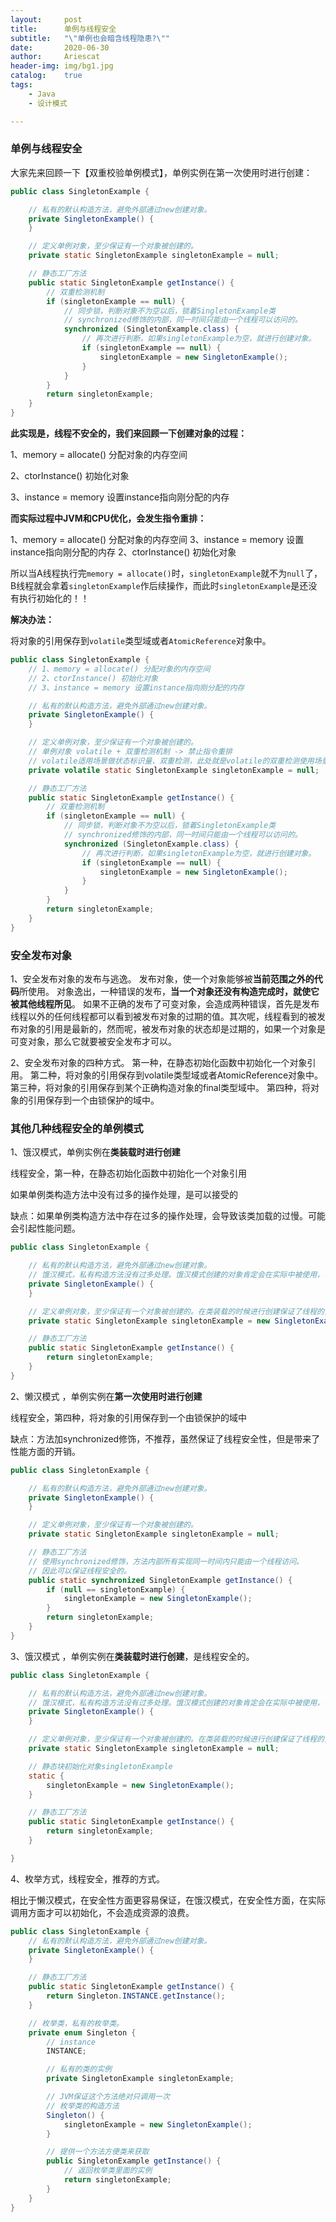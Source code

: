 ```yaml
---
layout:     post
title:      单例与线程安全
subtitle:   "\"单例也会暗含线程隐患?\""
date:       2020-06-30
author:     Ariescat
header-img: img/bg1.jpg
catalog:    true
tags:
    - Java
    - 设计模式

---
```




### 单例与线程安全

大家先来回顾一下【双重校验单例模式】，单例实例在第一次使用时进行创建：

```java
public class SingletonExample {

    // 私有的默认构造方法，避免外部通过new创建对象。
    private SingletonExample() {
    }

    // 定义单例对象，至少保证有一个对象被创建的。
    private static SingletonExample singletonExample = null;

    // 静态工厂方法
    public static SingletonExample getInstance() {
        // 双重检测机制
        if (singletonExample == null) {
            // 同步锁，判断对象不为空以后，锁着SingletonExample类
            // synchronized修饰的内部，同一时间只能由一个线程可以访问的。
            synchronized (SingletonExample.class) {
                // 再次进行判断，如果singletonExample为空，就进行创建对象。
                if (singletonExample == null) {
                    singletonExample = new SingletonExample();
                }
            }
        }
        return singletonExample;
    }
}
```



**此实现是，线程不安全的，我们来回顾一下创建对象的过程：**

1、memory = allocate() 分配对象的内存空间

2、ctorInstance() 初始化对象

3、instance = memory 设置instance指向刚分配的内存



**而实际过程中JVM和CPU优化，会发生指令重排：**

1、memory = allocate() 分配对象的内存空间
3、instance = memory 设置instance指向刚分配的内存
2、ctorInstance() 初始化对象

所以当A线程执行完`memory = allocate()`时，`singletonExample`就不为`null`了，B线程就会拿着`singletonExample`作后续操作，而此时`singletonExample`是还没有执行初始化的！！



**解决办法：**

将对象的引用保存到`volatile`类型域或者`AtomicReference`对象中。

```java
public class SingletonExample {
    // 1、memory = allocate() 分配对象的内存空间
    // 2、ctorInstance() 初始化对象
    // 3、instance = memory 设置instance指向刚分配的内存

    // 私有的默认构造方法，避免外部通过new创建对象。
    private SingletonExample() {
    }

    // 定义单例对象，至少保证有一个对象被创建的。
    // 单例对象 volatile + 双重检测机制 -> 禁止指令重排
    // volatile适用场景做状态标识量、双重检测，此处就是volatile的双重检测使用场景。
    private volatile static SingletonExample singletonExample = null;

    // 静态工厂方法
    public static SingletonExample getInstance() {
        // 双重检测机制
        if (singletonExample == null) {
            // 同步锁，判断对象不为空以后，锁着SingletonExample类
            // synchronized修饰的内部，同一时间只能由一个线程可以访问的。
            synchronized (SingletonExample.class) {
                // 再次进行判断，如果singletonExample为空，就进行创建对象。
                if (singletonExample == null) {
                    singletonExample = new SingletonExample();
                }
            }
        }
        return singletonExample;
    }
}
```



### 安全发布对象

1、安全发布对象的发布与逃逸。
		发布对象，使一个对象能够被**当前范围之外的代码**所使用。
		对象逸出，一种错误的发布，**当一个对象还没有构造完成时，就使它被其他线程所见**。
		如果不正确的发布了可变对象，会造成两种错误，首先是发布线程以外的任何线程都可以看到被发布对象的过期的值。其次呢，线程看到的被发布对象的引用是最新的，然而呢，被发布对象的状态却是过期的，如果一个对象是可变对象，那么它就要被安全发布才可以。

2、安全发布对象的四种方式。
		第一种，在静态初始化函数中初始化一个对象引用。
		第二种，将对象的引用保存到volatile类型域或者AtomicReference对象中。
		第三种，将对象的引用保存到某个正确构造对象的final类型域中。
		第四种，将对象的引用保存到一个由锁保护的域中。



### 其他几种线程安全的单例模式

1、饿汉模式，单例实例在**类装载时进行创建**

线程安全，第一种，在静态初始化函数中初始化一个对象引用

如果单例类构造方法中没有过多的操作处理，是可以接受的

缺点：如果单例类构造方法中存在过多的操作处理，会导致该类加载的过慢。可能会引起性能问题。

```java
public class SingletonExample {

    // 私有的默认构造方法，避免外部通过new创建对象。
    // 饿汉模式，私有构造方法没有过多处理。饿汉模式创建的对象肯定会在实际中被使用，不会造成资源浪费。
    private SingletonExample() {
    }

    // 定义单例对象，至少保证有一个对象被创建的。在类装载的时候进行创建保证了线程的安全性。
    private static SingletonExample singletonExample = new SingletonExample();

    // 静态工厂方法
    public static SingletonExample getInstance() {
        return singletonExample;
    }
}
```

2、懒汉模式 ，单例实例在**第一次使用时进行创建**

线程安全，第四种，将对象的引用保存到一个由锁保护的域中

缺点：方法加synchronized修饰，不推荐，虽然保证了线程安全性，但是带来了性能方面的开销。

```java
public class SingletonExample {

    // 私有的默认构造方法，避免外部通过new创建对象。
    private SingletonExample() {
    }

    // 定义单例对象，至少保证有一个对象被创建的。
    private static SingletonExample singletonExample = null;

    // 静态工厂方法
    // 使用synchronized修饰，方法内部所有实现同一时间内只能由一个线程访问。
    // 因此可以保证线程安全的。
    public static synchronized SingletonExample getInstance() {
        if (null == singletonExample) {
            singletonExample = new SingletonExample();
        }
        return singletonExample;
    }
}
```

3、饿汉模式 ，单例实例在**类装载时进行创建**，是线程安全的。

```java
public class SingletonExample {

    // 私有的默认构造方法，避免外部通过new创建对象。
    // 饿汉模式，私有构造方法没有过多处理。饿汉模式创建的对象肯定会在实际中被使用，不会造成资源浪费。
    private SingletonExample() {
    }

    // 定义单例对象，至少保证有一个对象被创建的。在类装载的时候进行创建保证了线程的安全性。
    private static SingletonExample singletonExample = null;

    // 静态块初始化对象singletonExample
    static {
        singletonExample = new SingletonExample();
    }

    // 静态工厂方法
    public static SingletonExample getInstance() {
        return singletonExample;
    }

}
```

4、枚举方式，线程安全，推荐的方式。

相比于懒汉模式，在安全性方面更容易保证，在饿汉模式，在安全性方面，在实际调用方面才可以初始化，不会造成资源的浪费。

```java
public class SingletonExample {
    // 私有的默认构造方法，避免外部通过new创建对象。
    private SingletonExample() {
    }

    // 静态工厂方法
    public static SingletonExample getInstance() {
        return Singleton.INSTANCE.getInstance();
    }

    // 枚举类，私有的枚举类。
    private enum Singleton {
        // instance
        INSTANCE;

        // 私有的类的实例
        private SingletonExample singletonExample;

        // JVM保证这个方法绝对只调用一次
        // 枚举类的构造方法
        Singleton() {
            singletonExample = new SingletonExample();
        }

        // 提供一个方法方便类来获取
        public SingletonExample getInstance() {
            // 返回枚举类里面的实例
            return singletonExample;
        }
    }
}
```

